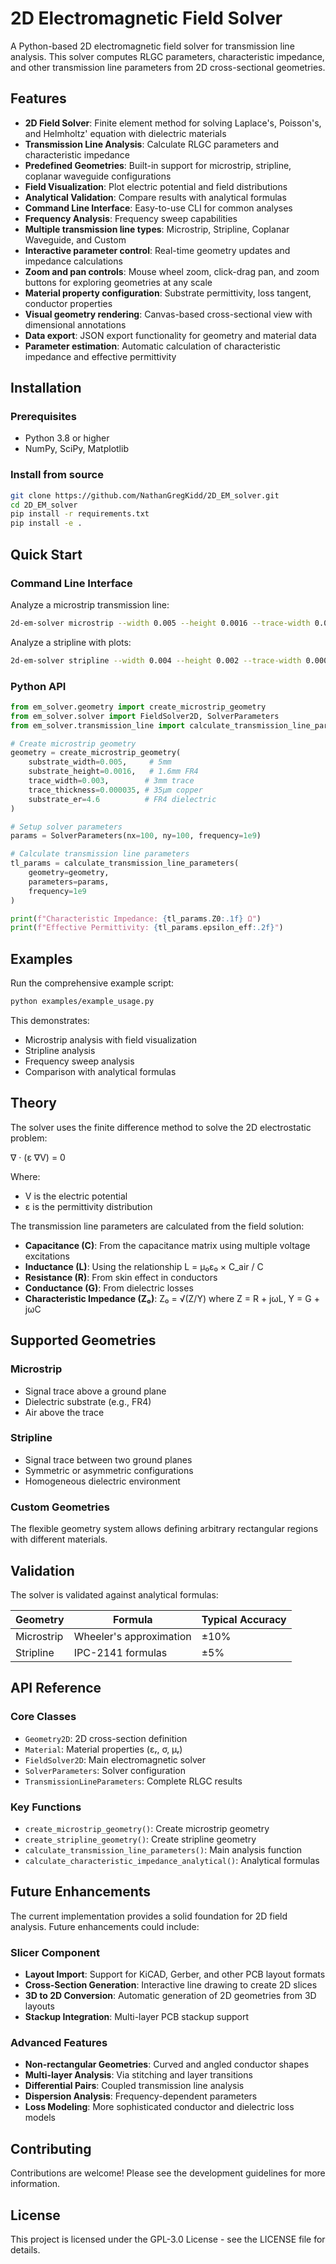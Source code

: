 # 2D Electromagnetic Field Solver

A Python-based 2D electromagnetic field solver for transmission line analysis. This solver computes RLGC parameters, characteristic impedance, and other transmission line parameters from 2D cross-sectional geometries.

## Features

- **2D Field Solver**: Finite element method for solving Laplace's, Poisson's, and Helmholtz' equation with dielectric materials
- **Transmission Line Analysis**: Calculate RLGC parameters and characteristic impedance
- **Predefined Geometries**: Built-in support for microstrip, stripline, coplanar waveguide configurations
- **Field Visualization**: Plot electric potential and field distributions
- **Analytical Validation**: Compare results with analytical formulas
- **Command Line Interface**: Easy-to-use CLI for common analyses
- **Frequency Analysis**: Frequency sweep capabilities
- **Multiple transmission line types**: Microstrip, Stripline, Coplanar Waveguide, and Custom
- **Interactive parameter control**: Real-time geometry updates and impedance calculations
- **Zoom and pan controls**: Mouse wheel zoom, click-drag pan, and zoom buttons for exploring geometries at any scale
- **Material property configuration**: Substrate permittivity, loss tangent, conductor properties
- **Visual geometry rendering**: Canvas-based cross-sectional view with dimensional annotations
- **Data export**: JSON export functionality for geometry and material data
- **Parameter estimation**: Automatic calculation of characteristic impedance and effective permittivity

## Installation


### Prerequisites
- Python 3.8 or higher
- NumPy, SciPy, Matplotlib

### Install from source
```bash
git clone https://github.com/NathanGregKidd/2D_EM_solver.git
cd 2D_EM_solver
pip install -r requirements.txt
pip install -e .
```

## Quick Start

### Command Line Interface

Analyze a microstrip transmission line:
```bash
2d-em-solver microstrip --width 0.005 --height 0.0016 --trace-width 0.003 --trace-thickness 0.000035 --er 4.6
```

Analyze a stripline with plots:
```bash
2d-em-solver stripline --width 0.004 --height 0.002 --trace-width 0.0008 --trace-thickness 0.000035 --save-plots
```

### Python API

```python
from em_solver.geometry import create_microstrip_geometry
from em_solver.solver import FieldSolver2D, SolverParameters
from em_solver.transmission_line import calculate_transmission_line_parameters

# Create microstrip geometry
geometry = create_microstrip_geometry(
    substrate_width=0.005,     # 5mm
    substrate_height=0.0016,   # 1.6mm FR4
    trace_width=0.003,        # 3mm trace
    trace_thickness=0.000035, # 35μm copper
    substrate_er=4.6          # FR4 dielectric
)

# Setup solver parameters
params = SolverParameters(nx=100, ny=100, frequency=1e9)

# Calculate transmission line parameters
tl_params = calculate_transmission_line_parameters(
    geometry=geometry,
    parameters=params,
    frequency=1e9
)

print(f"Characteristic Impedance: {tl_params.Z0:.1f} Ω")
print(f"Effective Permittivity: {tl_params.epsilon_eff:.2f}")
```

## Examples

Run the comprehensive example script:
```bash
python examples/example_usage.py
```

This demonstrates:
- Microstrip analysis with field visualization
- Stripline analysis
- Frequency sweep analysis
- Comparison with analytical formulas

## Theory

The solver uses the finite difference method to solve the 2D electrostatic problem:

∇ · (ε ∇V) = 0

Where:
- V is the electric potential
- ε is the permittivity distribution

The transmission line parameters are calculated from the field solution:
- **Capacitance (C)**: From the capacitance matrix using multiple voltage excitations
- **Inductance (L)**: Using the relationship L = μ₀ε₀ × C_air / C
- **Resistance (R)**: From skin effect in conductors
- **Conductance (G)**: From dielectric losses
- **Characteristic Impedance (Z₀)**: Z₀ = √(Z/Y) where Z = R + jωL, Y = G + jωC

## Supported Geometries

### Microstrip
- Signal trace above a ground plane
- Dielectric substrate (e.g., FR4)
- Air above the trace

### Stripline  
- Signal trace between two ground planes
- Symmetric or asymmetric configurations
- Homogeneous dielectric environment

### Custom Geometries
The flexible geometry system allows defining arbitrary rectangular regions with different materials.

## Validation

The solver is validated against analytical formulas:

| Geometry | Formula | Typical Accuracy |
|----------|---------|------------------|
| Microstrip | Wheeler's approximation | ±10% |
| Stripline | IPC-2141 formulas | ±5% |

## API Reference

### Core Classes

- `Geometry2D`: 2D cross-section definition
- `Material`: Material properties (εᵣ, σ, μᵣ)
- `FieldSolver2D`: Main electromagnetic solver
- `SolverParameters`: Solver configuration
- `TransmissionLineParameters`: Complete RLGC results

### Key Functions

- `create_microstrip_geometry()`: Create microstrip geometry
- `create_stripline_geometry()`: Create stripline geometry
- `calculate_transmission_line_parameters()`: Main analysis function
- `calculate_characteristic_impedance_analytical()`: Analytical formulas

## Future Enhancements

The current implementation provides a solid foundation for 2D field analysis. Future enhancements could include:

### Slicer Component
- **Layout Import**: Support for KiCAD, Gerber, and other PCB layout formats  
- **Cross-Section Generation**: Interactive line drawing to create 2D slices
- **3D to 2D Conversion**: Automatic generation of 2D geometries from 3D layouts
- **Stackup Integration**: Multi-layer PCB stackup support

### Advanced Features
- **Non-rectangular Geometries**: Curved and angled conductor shapes
- **Multi-layer Analysis**: Via stitching and layer transitions
- **Differential Pairs**: Coupled transmission line analysis
- **Dispersion Analysis**: Frequency-dependent parameters
- **Loss Modeling**: More sophisticated conductor and dielectric loss models

## Contributing

Contributions are welcome! Please see the development guidelines for more information.

## License

This project is licensed under the GPL-3.0 License - see the LICENSE file for details.